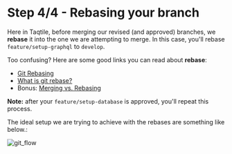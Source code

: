 # Step 4/4 - Rebasing your branch

Here in Taqtile, before merging our revised (and approved) branches, we **rebase** it into the one we are attempting to merge. In this case, you'll rebase `feature/setup-graphql` to `develop`.

Too confusing? Here are some good links you can read about **rebase**:
- [Git Rebasing](https://git-scm.com/book/en/v2/Git-Branching-Rebasing)
- [What is git rebase?](https://www.atlassian.com/git/tutorials/rewriting-history/git-rebase)
- Bonus: [Merging vs. Rebasing](https://www.atlassian.com/git/tutorials/merging-vs-rebasing)

**Note:** after your `feature/setup-database` is approved, you'll repeat this process.

The ideal setup we are trying to achieve with the rebases are something like below.:

![git_flow](https://user-images.githubusercontent.com/6992731/73354485-99ab4780-4274-11ea-996b-44e9faf8981d.png)
